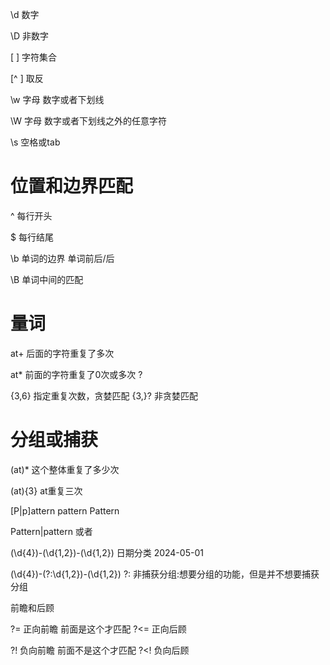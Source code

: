 \d 数字

\D 非数字

[ ]	字符集合

[^ ]	取反

\w 字母 数字或者下划线

\W 字母 数字或者下划线之外的任意字符

\s  空格或tab



# 位置和边界匹配

^	每行开头

$	每行结尾

\b	单词的边界 单词前后/后

\B	单词中间的匹配

# 量词

at+	后面的字符重复了多次

at\* 	   前面的字符重复了0次或多次 ?

{3,6}	  指定重复次数，贪婪匹配	{3,}?	非贪婪匹配

# 分组或捕获

(at)*	这个整体重复了多少次

(at){3}	at重复三次

[P|p]attern	pattern Pattern

Pattern|pattern	或者

(\d{4})-(\d{1,2})-(\d{1,2})	 日期分类	2024-05-01

(\d{4})-(?:\d{1,2})-(\d{1,2}) 	?:	非捕获分组:想要分组的功能，但是并不想要捕获分组



前瞻和后顾

?=	正向前瞻 前面是这个才匹配		?<=	正向后顾

?!	 负向前瞻 前面不是这个才匹配	     ?<!	 负向后顾 





























